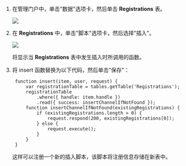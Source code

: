 ﻿

1. 在管理门户中，单击"数据"选项卡，然后单击 **Registrations** 表。 

	![](./media/mobile-services-update-registrations-script/mobile-portal-data-tables-registrations.png)

2. 在 **Registrations** 中，单击"脚本"选项卡，然后选择"插入"。
   
	![](./media/mobile-services-update-registrations-script/mobile-insert-script-registrations.png)

	将显示当 **Registrations** 表中发生插入时所调用的函数。

3. 将 insert 函数替换为以下代码，然后单击"保存"：

		function insert(item, user, request) {
			var registrationTable = tables.getTable('Registrations');
			registrationTable
				.where({ handle: item.handle })
				.read({ success: insertChannelIfNotFound });
	        function insertChannelIfNotFound(existingRegistrations) {
        	    if (existingRegistrations.length > 0) {
            	    request.respond(200, existingRegistrations[0]);
        	    } else {
            	    request.execute();
        	    }
    	    }
	    }

   这样可以注册一个新的插入脚本，该脚本将注册信息存储在新表中。

